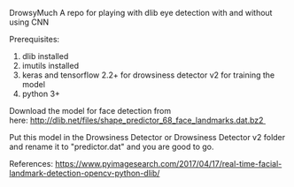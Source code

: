 DrowsyMuch
A repo for playing with dlib eye detection with and without using CNN

Prerequisites:
1. dlib installed
2. imutils installed
3. keras and tensorflow 2.2+ for drowsiness detector v2 for training the model
4. python 3+

Download the model for face detection from here: http://dlib.net/files/shape_predictor_68_face_landmarks.dat.bz2 

Put this model in the Drowsiness Detector or Drowsiness Detector v2 folder and rename it to "predictor.dat" and you are good to go.

References: https://www.pyimagesearch.com/2017/04/17/real-time-facial-landmark-detection-opencv-python-dlib/
